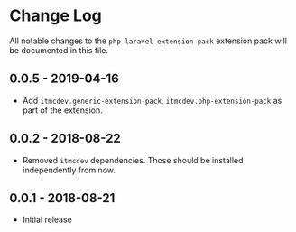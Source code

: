 # Change Log
All notable changes to the `php-laravel-extension-pack` extension pack will be documented in this file.

## 0.0.5 - 2019-04-16

- Add `itmcdev.generic-extension-pack`, `itmcdev.php-extension-pack` as part of the extension.

## 0.0.2 - 2018-08-22

- Removed `itmcdev` dependencies. Those should be installed independently from now.

## 0.0.1 - 2018-08-21
- Initial release